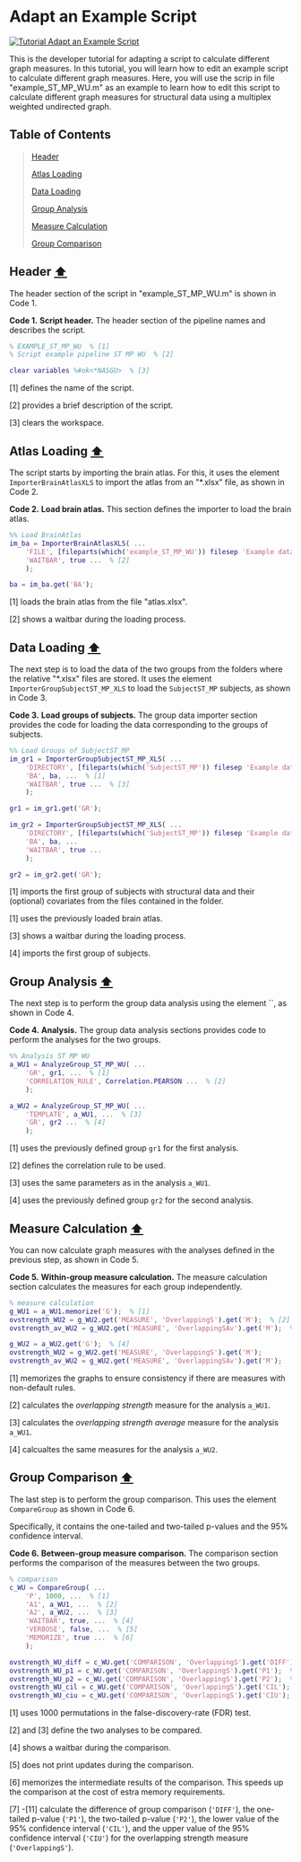 # Adapt an Example Script

[![Tutorial Adapt an Example Script](https://img.shields.io/badge/PDF-Download-red?style=flat-square&logo=adobe-acrobat-reader)](dev_script.pdf)

This is the developer tutorial for adapting a script to calculate different graph measures. In this tutorial, you will learn how to edit an example script to calculate different graph measures. Here, you will use the scrip in file "example_ST_MP_WU.m" as an example to learn how to edit this script to calculate different graph measures for structural data using a multiplex weighted undirected graph.


## Table of Contents
> [Header](#Header)
>
> [Atlas Loading](#Atlas-Loading)
>
> [Data Loading](#Data-Loading)
>
> [Group Analysis](#Group-Analysis)
>
> [Measure Calculation](#Measure-Calculation)
>
> [Group Comparison](#Group-Comparison)
>



<a id="Header"></a>
## Header  [⬆](#Table-of-Contents)

The header section of the script in "example_ST_MP_WU.m" is shown in Code 1.

**Code 1.** **Script header.**
		The header section of the pipeline names and describes the script.
````matlab
% EXAMPLE_ST_MP_WU  % [1]
% Script example pipeline ST MP WU  % [2]

clear variables %#ok<*NASGU>  % [3]
````

[1] defines the name of the script.

[2] provides a brief description of the script.

[3] clears the workspace.


<a id="Atlas-Loading"></a>
## Atlas Loading  [⬆](#Table-of-Contents)

The script starts by importing the brain atlas. For this, it uses the element `ImporterBrainAtlasXLS` to import the atlas from an "*.xlsx" file, as shown in Code 2.
 
**Code 2.** **Load brain atlas.**
		This section defines the importer to load the brain atlas.
````matlab
%% Load BrainAtlas
im_ba = ImporterBrainAtlasXLS( ...
    'FILE', [fileparts(which('example_ST_MP_WU')) filesep 'Example data ST_MP XLS' filesep 'atlas.xlsx'], ...  % [1]
    'WAITBAR', true ...  % [2]
    );

ba = im_ba.get('BA');
````

[1] loads the brain atlas from the file "atlas.xlsx".

[2] shows a waitbar during the loading process.


<a id="Data-Loading"></a>
## Data Loading  [⬆](#Table-of-Contents)

The next step is to load the data of the two groups from the folders where the relative "*.xlsx" files are stored. It uses the element `ImporterGroupSubjectST_MP_XLS` to load the `SubjectST_MP` subjects, as shown in Code 3.

**Code 3.** **Load groups of subjects.**
		The group data importer section provides the code for loading the data corresponding to the groups of subjects.
````matlab
%% Load Groups of SubjectST_MP
im_gr1 = ImporterGroupSubjectST_MP_XLS( ...
    'DIRECTORY', [fileparts(which('SubjectST_MP')) filesep 'Example data ST_MP XLS' filesep 'ST_MP_Group_1_XLS'], ...  % [1]
    'BA', ba, ...  % [1]
    'WAITBAR', true ...  % [3]
    );

gr1 = im_gr1.get('GR');

im_gr2 = ImporterGroupSubjectST_MP_XLS( ...
    'DIRECTORY', [fileparts(which('SubjectST_MP')) filesep 'Example data ST_MP XLS' filesep 'ST_MP_Group_2_XLS'], ...  % [4]
    'BA', ba, ...
    'WAITBAR', true ...
    );

gr2 = im_gr2.get('GR');
````

[1] imports the first group of subjects with structural data and their (optional) covariates from the files contained in the folder.

[1] uses the previously loaded brain atlas.

[3] shows a waitbar during the loading process.

[4] imports the first group of subjects.


<a id="Group-Analysis"></a>
## Group Analysis  [⬆](#Table-of-Contents)

The next step is to perform the group data analysis using the element ``, as shown in Code 4.

**Code 4.** **Analysis.**
		The group data analysis sections provides code to perform the analyses for the two groups.
````matlab
%% Analysis ST MP WU
a_WU1 = AnalyzeGroup_ST_MP_WU( ...
    'GR', gr1, ...  % [1]
    'CORRELATION_RULE', Correlation.PEARSON ...  % [2]
    );

a_WU2 = AnalyzeGroup_ST_MP_WU( ...
    'TEMPLATE', a_WU1, ...  % [3]
    'GR', gr2 ...  % [4]
    );
````

[1] uses the previously defined group `gr1` for the first analysis.

[2] defines the correlation rule to be used.

[3] uses the same parameters as in the analysis `a_WU1`.

[4] uses the previously defined group `gr2` for the second analysis.


<a id="Measure-Calculation"></a>
## Measure Calculation  [⬆](#Table-of-Contents)

You can now calculate graph measures with the analyses defined in the previous step, as shown in Code 5.

**Code 5.** **Within-group measure calculation.**
		The measure calculation section calculates the measures for each group independently.
````matlab
% measure calculation
g_WU1 = a_WU1.memorize('G');  % [1]
ovstrength_WU2 = g_WU2.get('MEASURE', 'OverlappingS').get('M');  % [2]
ovstrength_av_WU2 = g_WU2.get('MEASURE', 'OverlappingSAv').get('M');  % [3]

g_WU2 = a_WU2.get('G');  % [4]
ovstrength_WU2 = g_WU2.get('MEASURE', 'OverlappingS').get('M');
ovstrength_av_WU2 = g_WU2.get('MEASURE', 'OverlappingSAv').get('M');
````

[1] memorizes the graphs to ensure consistency if there are measures with non-default rules.

[2] calculates the *overlapping strength* measure for the analysis `a_WU1`.

[3] calculates the *overlapping strength average* measure for the analysis `a_WU1`.

[4] calcualtes the same measures for the analysis `a_WU2`.


<a id="Group-Comparison"></a>
## Group Comparison  [⬆](#Table-of-Contents)

The last step is to perform the group comparison. This uses the element `CompareGroup` as shown in Code 6.

Specifically, it contains the one-tailed and two-tailed p-values and the 95\% confidence interval.

**Code 6.** **Between-group measure comparison.**
		The comparison section performs the comparison of the measures between the two groups.
````matlab
% comparison
c_WU = CompareGroup( ...
    'P', 1000, ...  % [1]
    'A1', a_WU1, ...  % [2]
    'A2', a_WU2, ...  % [3]
    'WAITBAR', true, ...  % [4]
    'VERBOSE', false, ...  % [5]
    'MEMORIZE', true ...  % [6]
    );

ovstrength_WU_diff = c_WU.get('COMPARISON', 'OverlappingS').get('DIFF');  % [7]
ovstrength_WU_p1 = c_WU.get('COMPARISON', 'OverlappingS').get('P1');  % [8]
ovstrength_WU_p2 = c_WU.get('COMPARISON', 'OverlappingS').get('P2');  % [9]
ovstrength_WU_cil = c_WU.get('COMPARISON', 'OverlappingS').get('CIL');  % [10]
ovstrength_WU_ciu = c_WU.get('COMPARISON', 'OverlappingS').get('CIU');  % [11]
````

[1] uses 1000 permutations in the false-discovery-rate (FDR) test.

[2] and [3] define the two analyses to be compared.

[4] shows a waitbar during the comparison.

[5] does not print updates during the comparison.

[6] memorizes the intermediate results of the comparison. This speeds up the comparison at the cost of estra memory requirements.

[7] -[11] calculate the difference of group comparison (`'DIFF'`), the one-tailed p-value (`'P1'`), the two-tailed p-value (`'P2'`), the lower value of the 95\% confidence interval (`'CIL'`), and the upper value of the 95\% confidence interval (`'CIU'`) for the overlapping strength measure (`'OverlappingS'`).
